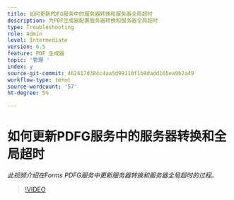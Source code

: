 ```yaml
---
title: 如何更新PDFG服务中的服务器转换和服务器全局超时
description: 为PDF生成器配置服务器转换和服务器全局超时
type: Troubleshooting
role: Admin
level: Intermediate
version: 6.5
feature: PDF 生成器
topic: '管理 '
index: y
source-git-commit: 462417d384c4aa5d99110f1b8dadd165ea9b2a49
workflow-type: tm+mt
source-wordcount: '57'
ht-degree: 5%

---
```



# 如何更新PDFG服务中的服务器转换和全局超时

*此视频介绍在Forms PDFG服务中更新服务器转换和服务器全局超时的过程。*

>[!VIDEO](https://video.tv.adobe.com/v/335514?quality=9&learn=on)

